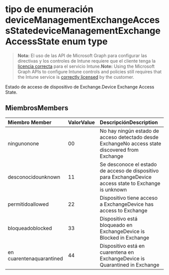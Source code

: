 # <a name="devicemanagementexchangeaccessstate-enum-type"></a><span data-ttu-id="3aa3a-101">tipo de enumeración deviceManagementExchangeAccessState</span><span class="sxs-lookup"><span data-stu-id="3aa3a-101">deviceManagementExchangeAccessState enum type</span></span>

> <span data-ttu-id="3aa3a-102">**Nota:** El uso de las API de Microsoft Graph para configurar las directivas y los controles de Intune requiere que el cliente tenga la [licencia correcta](https://go.microsoft.com/fwlink/?linkid=839381) para el servicio Intune.</span><span class="sxs-lookup"><span data-stu-id="3aa3a-102">**Note:** Using the Microsoft Graph APIs to configure Intune controls and policies still requires that the Intune service is [correctly licensed](https://go.microsoft.com/fwlink/?linkid=839381) by the customer.</span></span>

<span data-ttu-id="3aa3a-103">Estado de acceso de dispositivo de Exchange.</span><span class="sxs-lookup"><span data-stu-id="3aa3a-103">Device Exchange Access State.</span></span>
## <a name="members"></a><span data-ttu-id="3aa3a-104">Miembros</span><span class="sxs-lookup"><span data-stu-id="3aa3a-104">Members</span></span>
|<span data-ttu-id="3aa3a-105">Miembro	</span><span class="sxs-lookup"><span data-stu-id="3aa3a-105">Member</span></span>|<span data-ttu-id="3aa3a-106">Valor</span><span class="sxs-lookup"><span data-stu-id="3aa3a-106">Value</span></span>|<span data-ttu-id="3aa3a-107">Descripción</span><span class="sxs-lookup"><span data-stu-id="3aa3a-107">Description</span></span>|
|:---|:---|:---|
|<span data-ttu-id="3aa3a-108">ninguno</span><span class="sxs-lookup"><span data-stu-id="3aa3a-108">none</span></span>|<span data-ttu-id="3aa3a-109">0</span><span class="sxs-lookup"><span data-stu-id="3aa3a-109">0</span></span>|<span data-ttu-id="3aa3a-110">No hay ningún estado de acceso detectado desde Exchange</span><span class="sxs-lookup"><span data-stu-id="3aa3a-110">No access state discovered from Exchange</span></span>|
|<span data-ttu-id="3aa3a-111">desconocido</span><span class="sxs-lookup"><span data-stu-id="3aa3a-111">unknown</span></span>|<span data-ttu-id="3aa3a-112">1</span><span class="sxs-lookup"><span data-stu-id="3aa3a-112">1</span></span>|<span data-ttu-id="3aa3a-113">Se desconoce el estado de acceso de dispositivo para Exchange</span><span class="sxs-lookup"><span data-stu-id="3aa3a-113">Device access state to Exchange is unknown</span></span>|
|<span data-ttu-id="3aa3a-114">permitido</span><span class="sxs-lookup"><span data-stu-id="3aa3a-114">allowed</span></span>|<span data-ttu-id="3aa3a-115">2</span><span class="sxs-lookup"><span data-stu-id="3aa3a-115">2</span></span>|<span data-ttu-id="3aa3a-116">Dispositivo tiene acceso a Exchange</span><span class="sxs-lookup"><span data-stu-id="3aa3a-116">Device has access to Exchange</span></span>|
|<span data-ttu-id="3aa3a-117">bloqueado</span><span class="sxs-lookup"><span data-stu-id="3aa3a-117">blocked</span></span>|<span data-ttu-id="3aa3a-118">3</span><span class="sxs-lookup"><span data-stu-id="3aa3a-118">3</span></span>|<span data-ttu-id="3aa3a-119">Dispositivo está bloqueado en Exchange</span><span class="sxs-lookup"><span data-stu-id="3aa3a-119">Device is Blocked in Exchange</span></span>|
|<span data-ttu-id="3aa3a-120">en cuarentena</span><span class="sxs-lookup"><span data-stu-id="3aa3a-120">quarantined</span></span>|<span data-ttu-id="3aa3a-121">4</span><span class="sxs-lookup"><span data-stu-id="3aa3a-121">4</span></span>|<span data-ttu-id="3aa3a-122">Dispositivo está en cuarentena en Exchange</span><span class="sxs-lookup"><span data-stu-id="3aa3a-122">Device is Quarantined in Exchange</span></span>|



